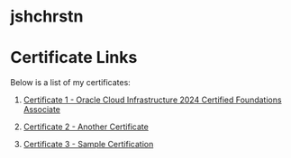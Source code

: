 # jshchrstn

# Certificate Links

Below is a list of my certificates:

1. [Certificate 1 - Oracle Cloud Infrastructure 2024 Certified Foundations Associate](https://catalog-education.oracle.com/ords/certview/sharebadgeid=7364026FA0021A6E7989AC8A72759B2A90214B443B2CA1B80BE0CE084ECF6DA4)
   
3. [Certificate 2 - Another Certificate]()
   
4. [Certificate 3 - Sample Certification]()
